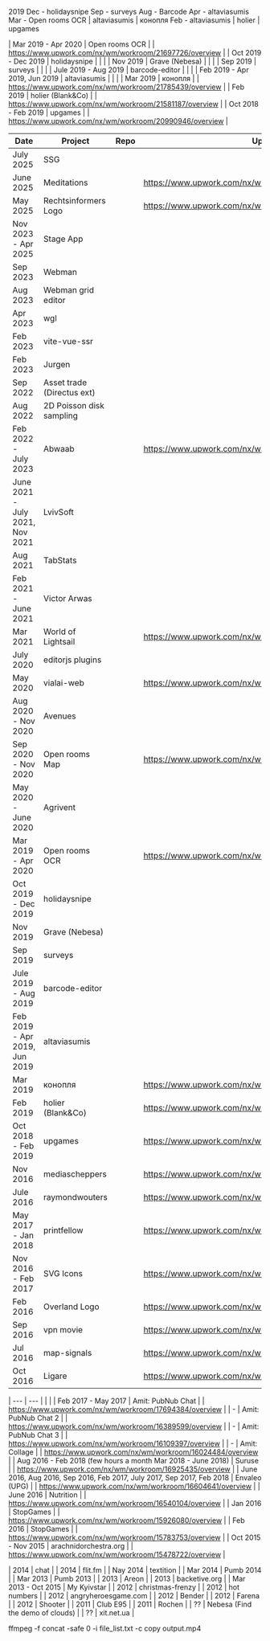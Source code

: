 2019
Dec - holidaysnipe
Sep - surveys
Aug - Barcode
Apr - altaviasumis
Mar - Open rooms OCR | altaviasumis | конопля
Feb - altaviasumis | holier | upgames


| Mar 2019 - Apr 2020                | Open rooms OCR             |      | https://www.upwork.com/nx/wm/workroom/21697726/overview |
| Oct 2019 - Dec 2019                | holidaysnipe               |      |                                                         |
| Nov 2019                           | Grave (Nebesa)             |      |                                                         |
| Sep 2019                           | surveys                    |      |                                                         |
| Jule 2019 - Aug 2019               | barcode-editor             |      |                                                         |
| Feb 2019 - Apr 2019, Jun 2019      | altaviasumis               |      |                                                         |
| Mar 2019                           | конопля                    |      | https://www.upwork.com/nx/wm/workroom/21785439/overview |
| Feb 2019                           | holier (Blank&Co)          |      | https://www.upwork.com/nx/wm/workroom/21581187/overview |
| Oct 2018 - Feb 2019                | upgames                    |      | https://www.upwork.com/nx/wm/workroom/20990946/overview |


| Date                               | Project                    | Repo | Upwork                                                  |
|------------------------------------|----------------------------|------|---------------------------------------------------------|
| July 2025                          | SSG                        |      |                                                         |
| June 2025                          | Meditations                |      | https://www.upwork.com/nx/wm/workroom/41019738/overview |
| May 2025                           | Rechtsinformers Logo       |      | https://www.upwork.com/nx/wm/workroom/40978070/overview |
| Nov 2023 - Apr 2025                | Stage App                  |      |                                                         |
| Sep 2023                           | Webman                     |      |                                                         |
| Aug 2023                           | Webman grid editor         |      |                                                         |
| Apr 2023                           | wgl                        |      |                                                         |
| Feb 2023                           | vite-vue-ssr               |      |                                                         |
| Feb 2023                           | Jurgen                     |      |                                                         |
| Sep 2022                           | Asset trade (Directus ext) |      |                                                         |
| Aug 2022                           | 2D Poisson disk sampling   |      |                                                         |
| Feb 2022 - July 2023               | Abwaab                     |      | https://www.upwork.com/nx/wm/workroom/30317942/overview |
| June 2021 - July 2021, Nov 2021    | LvivSoft                   |      |                                                         |
| Aug 2021                           | TabStats                   |      |                                                         |
| Feb 2021 - June 2021               | Victor Arwas               |      |                                                         |
| Mar 2021                           | World of Lightsail         |      | https://www.upwork.com/nx/wm/workroom/26479751/overview |
| July 2020                          | editorjs plugins           |      |                                                         |
| May 2020                           | vialai-web                 |      | https://www.upwork.com/nx/wm/workroom/24218440/overview |
| Aug 2020 - Nov 2020                | Avenues                    |      |                                                         |
| Sep 2020 - Nov 2020                | Open rooms Map             |      | https://www.upwork.com/nx/wm/workroom/21727293/overview |
| May 2020 - June 2020               | Agrivent                   |      |                                                         |
| Mar 2019 - Apr 2020                | Open rooms OCR             |      | https://www.upwork.com/nx/wm/workroom/21697726/overview |
| Oct 2019 - Dec 2019                | holidaysnipe               |      |                                                         |
| Nov 2019                           | Grave (Nebesa)             |      |                                                         |
| Sep 2019                           | surveys                    |      |                                                         |
| Jule 2019 - Aug 2019               | barcode-editor             |      |                                                         |
| Feb 2019 - Apr 2019, Jun 2019      | altaviasumis               |      |                                                         |
| Mar 2019                           | конопля                    |      | https://www.upwork.com/nx/wm/workroom/21785439/overview |
| Feb 2019                           | holier (Blank&Co)          |      | https://www.upwork.com/nx/wm/workroom/21581187/overview |
| Oct 2018 - Feb 2019                | upgames                    |      | https://www.upwork.com/nx/wm/workroom/20990946/overview |
| Nov 2016                           | mediascheppers             |      | https://www.upwork.com/nx/wm/workroom/17158889/overview |
| Jule 2016                          | raymondwouters             |      | https://www.upwork.com/nx/wm/workroom/16697545/overview |
| May 2017 - Jan 2018                | printfellow                |      | https://www.upwork.com/nx/wm/workroom/18108596/overview |
| Nov 2016 - Feb 2017                | SVG Icons                  |      | https://www.upwork.com/nx/wm/workroom/17270559/overview |
| Feb 2016                           | Overland Logo              |      | https://www.upwork.com/nx/wm/workroom/15990256/overview |
| Sep 2016                           | vpn movie                  |      | https://www.upwork.com/nx/wm/workroom/16812799/overview |
| Jul 2016                           | map-signals                |      | https://www.upwork.com/nx/wm/workroom/16619781/overview |
| Oct 2016                           | Ligare                     |      | https://www.upwork.com/nx/wm/workroom/17094278/overview |



| ---                                                                    | ---                        |      |                                                         |
| Feb 2017 - May 2017                                                    | Amit: PubNub Chat          |      | https://www.upwork.com/nx/wm/workroom/17694384/overview |
| -                                                                      | Amit: PubNub Chat 2        |      | https://www.upwork.com/nx/wm/workroom/16389599/overview |
| -                                                                      | Amit: PubNub Chat 3        |      | https://www.upwork.com/nx/wm/workroom/16109397/overview |
| -                                                                      | Amit: Collage              |      | https://www.upwork.com/nx/wm/workroom/16024484/overview |
| Aug 2016 - Feb 2018 (few hours a month Mar 2018 - June 2018)           | Suruse                     |      | https://www.upwork.com/nx/wm/workroom/16925435/overview |
| June 2016, Aug 2016, Sep 2016, Feb 2017, July 2017, Sep 2017, Feb 2018 | Envaleo (UPG)              |      | https://www.upwork.com/nx/wm/workroom/16604641/overview |
| June 2016                                                              | Nutrition                  |      | https://www.upwork.com/nx/wm/workroom/16540104/overview |
| Jan 2016                                                               | StopGames                  |      | https://www.upwork.com/nx/wm/workroom/15926080/overview |
| Feb 2016                                                               | StopGames                  |      | https://www.upwork.com/nx/wm/workroom/15783753/overview |
| Oct 2015 - Nov 2015                                                    | arachnidorchestra.org      |      | https://www.upwork.com/nx/wm/workroom/15478722/overview |



| 2014                                                                   | chat                    |
| 2014                                                                   | flit.fm                 |
| Nay 2014                                                               | textition               |
| Mar 2014                                                               | Pumb 2014               |
| Mar 2013                                                               | Pumb 2013               |
| 2013                                                                   | Areon                   |
| 2013                                                                   | backetive.org           |
| Mar 2013 - Oct 2015                                                    | My Kyivstar             |
| 2012                                                                   | christmas-frenzy        |
| 2012                                                                   | hot numbers             |
| 2012                                                                   | angryheroesgame.com     |
| 2012                                                                   | Bender                  |
| 2012                                                                   | Farena                  |
| 2012                                                                   | Shooter                 |
| 2011                                                                   | Club E95                |
| 2011                                                                   | Rochen                  |
| ??                                                                   | Nebesa (Find the demo of clouds)                  |
| ??                                                                   | xit.net.ua                  |


ffmpeg -f concat -safe 0 -i file_list.txt -c copy output.mp4


